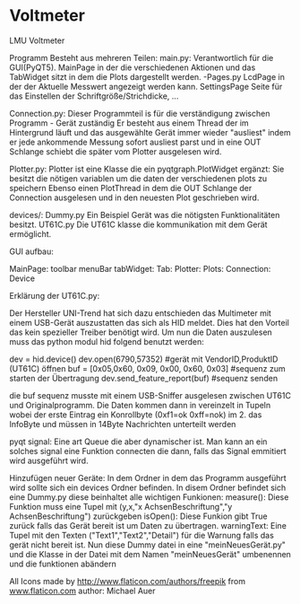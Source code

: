 # Voltmeter
LMU Voltmeter

Programm Besteht aus mehreren Teilen:
main.py:
  Verantwortlich für die GUI(PyQT5).
  MainPage in der die verschiedenen Aktionen und das TabWidget sitzt in dem die Plots dargestellt werden.
  -Pages.py
    LcdPage in der der Aktuelle Messwert angezeigt werden kann.
    SettingsPage Seite für das Einstellen der Schriftgröße/Strichdicke, ...

Connection.py:
  Dieser Programmteil is für die verständigung zwischen Programm - Gerät zuständig
  Er besteht aus einem Thread der im Hintergrund läuft und das ausgewählte Gerät immer wieder "ausliest" indem er jede ankommende Messung sofort ausliest parst und in eine OUT Schlange schiebt die später vom Plotter ausgelesen wird.

Plotter.py:
  Plotter ist eine Klasse die ein pyqtgraph.PlotWidget ergänzt:
  Sie besitzt die nötigen variablen um die daten der verschiedenen plots zu speichern
  Ebenso einen PlotThread in dem die OUT Schlange der Connection ausgelesen und in den neuesten Plot geschrieben wird.

devices/:
  Dummy.py Ein Beispiel Gerät was die nötigsten Funktionalitäten besitzt.
  UT61C.py Die UT61C klasse die kommunikation mit dem Gerät ermöglicht.


GUI aufbau:

MainPage:
  toolbar
    menuBar
  tabWidget:
    Tab:
      Plotter:
        Plots:
          Connection:
            Device

Erklärung der UT61C.py:

Der Hersteller UNI-Trend hat sich dazu entschieden das Multimeter mit einem USB-Gerät auszustatten das sich als HID meldet. Dies hat den Vorteil das kein spezieller Treiber benötigt wird. Um nun die Daten auszulesen muss das python modul hid folgend benutzt werden:

  dev = hid.device()
  dev.open(6790,57352) #gerät mit VendorID,ProduktID (UT61C) öffnen
  buf = [0x05,0x60, 0x09, 0x00, 0x60, 0x03] #sequenz zum starten der Übertragung
  dev.send_feature_report(buf) #sequenz senden

die buf sequenz musste mit einem USB-Sniffer ausgelesen zwischen UT61C und Originalprogramm.
Die Daten kommen dann in vereinzelt in Tupeln wobei der erste Eintrag ein Konrollbyte (0xf1=ok 0xff=nok) im 2. das InfoByte und müssen in 14Byte Nachrichten unterteilt werden 	


pyqt signal:
  Eine art Queue die aber dynamischer ist. Man kann an ein solches signal eine Funktion connecten die dann,
  falls das Signal emmitiert wird ausgeführt wird.


Hinzufügen neuer Geräte:
  In dem Ordner in dem das Programm ausgeführt wird sollte sich ein devices Ordner befinden.
  In disem Ordner befindet sich eine Dummy.py diese beinhaltet alle wichtigen Funkionen:
    measure(): Diese Funktion muss eine Tupel mit (y,x,"x AchsenBeschriftung","y AchsenBeschriftung") zurückgeben
    isOpen(): Diese Funkion gibt True zurück falls das Gerät bereit ist um Daten zu übertragen.
    warningText: Eine Tupel mit den Texten ("Text1","Text2","Detail") für die Warnung falls das gerät nicht bereit ist.
  Nun diese Dummy datei in eine "meinNeuesGerät.py" und die Klasse in der Datei mit dem Namen "meinNeuesGerät" umbenennen und die funktionen abändern




All Icons made by http://www.flaticon.com/authors/freepik from www.flaticon.com
author: Michael Auer

